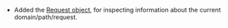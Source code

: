 - Added the [Request object](/🗄/Article/modules/path.md#request), for inspecting information about the current domain/path/request.

